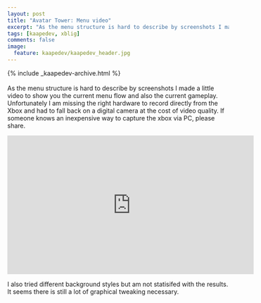```yaml
---
layout: post
title: "Avatar Tower: Menu video"
excerpt: "As the menu structure is hard to describe by screenshots I made a little video to show you the current menu flow and gameplay."
tags: [kaapedev, xblig]
comments: false
image:
  feature: kaapedev/kaapedev_header.jpg
---
```


{% include _kaapedev-archive.html %}
<br/><br/>
As the menu structure is hard to describe by screenshots I made a little video to show you the current menu flow and also the current gameplay. Unfortunately I am missing the right hardware to record directly from the Xbox and had to  fall back on a digital camera at the cost of video quality. If someone knows an inexpensive way to capture the xbox via PC, please share.


<iframe width="560" height="315" src="https://www.youtube.com/embed/8ILg9IVegHM" frameborder="0" allowfullscreen></iframe>


I also tried different background styles but am not statisifed with the results. It seems there is still a lot of graphical tweaking necessary.
